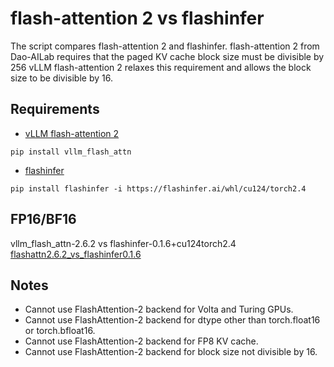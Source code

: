 # flash-attention 2 vs flashinfer

The script compares flash-attention 2 and flashinfer.
flash-attention 2 from Dao-AILab requires that the paged KV cache block size must be divisible by 256
vLLM flash-attention 2 relaxes this requirement and allows the block size to be divisible by 16.

## Requirements
- [vLLM flash-attention 2](https://github.com/vllm-project/flash-attention)
```
pip install vllm_flash_attn
```
- [flashinfer](git@github.com:flashinfer-ai/flashinfer.git)
```
pip install flashinfer -i https://flashinfer.ai/whl/cu124/torch2.4
```
## FP16/BF16
vllm_flash_attn-2.6.2 vs flashinfer-0.1.6+cu124torch2.4
[flashattn2.6.2_vs_flashinfer0.1.6](flashattn2.6.2_vs_flashinfer0.1.6)

## Notes
- Cannot use FlashAttention-2 backend for Volta and Turing GPUs.
- Cannot use FlashAttention-2 backend for dtype other than torch.float16 or torch.bfloat16.
- Cannot use FlashAttention-2 backend for FP8 KV cache.
- Cannot use FlashAttention-2 backend for block size not divisible by 16.